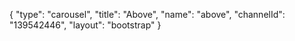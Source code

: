{
    "type": "carousel",
    "title": "Above",
    "name": "above",
    "channelId": "139542446",
    "layout": "bootstrap"
}